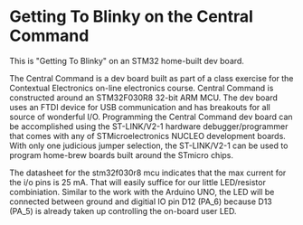 # Getting To Blinky on the Central Command

This is "Getting To Blinky" on an STM32 home-built dev board.

The Central Command is a dev board built as part of a class exercise for the Contextual Electronics
on-line electronics course.  Central Command is constructed around an STM32F030R8 32-bit ARM MCU.
The dev board uses an FTDI device for USB communication and has breakouts for all source of wonderful
I/O.  Programming the Central Command dev board can be accomplished using the 
ST-LINK/V2-1 hardware debugger/programmer that comes with any of STMicroelectronics NUCLEO
development boards.  With only one judicious jumper selection, the ST-LINK/V2-1 can be used to program
home-brew boards built around the STmicro chips.

The datasheet for the stm32f030r8 mcu indicates that the max current for the i/o pins is 25 mA.  That will easily
suffice for our little LED/resistor combiniation.  Similar to the work with the Arduino UNO, the LED will be connected
between ground and digitial IO pin D12 (PA_6) because D13 (PA_5) is already taken up controlling the 
on-board user LED.

